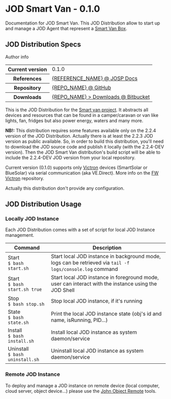 # JOD Smart Van - 0.1.0

Documentation for JOD Smart Van. This JOD Distribution allow to start up and
manage a JOD Agent that represent a [Smart Van Box](https://smartvan.johnosproject.org).


## JOD Distribution Specs

Author info

<table>
  <tr><th>Current version</th><td>0.1.0</td></tr>
  <tr><th>References</th><td><a href="{REFERENCES_URL}">{REFERENCE_NAME} @ JOSP Docs</a></td></tr>
  <tr><th>Repository</th><td><a href="https://github.com/Smart-Van-2-0/com.robypomper.smartvan.jod_smart_van/">{REPO_NAME} @ GitHub</a></td></tr>
  <tr><th>Downloads</th><td><a href="https://github.com/Smart-Van-2-0/com.robypomper.smartvan.jod_smart_van/releases">{REPO_NAME} > Downloads @ Bitbucket</a></td></tr>
</table>

This is the JOD Distribution for the [Smart van project](https://smartvan.johnosproject.org).
It abstracts all devices and resources that can be found in a camper/caravan or
van like lights, fan, fridges but also power energy, waters and many more.

**NB!:** This distribution requires some features available only on the 2.2.4
version of the JOD Distribution. Actually there is at least the 2.2.3 JOD
version as public available. So, in order to build this distribution, you'll
need to download the JOD source code and publish it locally (with the 2.2.4-DEV
version). Then the JOD Smart Van distribution's build script will be able to
include the 2.2.4-DEV JOD version from your local repository.

Current version (0.1.0) supports only [Victron](https://www.victronenergy.com/)
devices (SmartSolar or BlueSolar) via serial communication (aka VE.Direct).
More info on the [FW Victron](https://github.com/Smart-Van-2-0/com.robypomper.smartvan.fw.victron/)
repository.

Actually this distribution don't provide any configuration.


## JOD Distribution Usage

### Locally JOD Instance

Each JOD Distribution comes with a set of script for local JOD Instance management.

| Command | Description |
|---------|-------------|
| Start    <br/>```$ bash start.sh```     | Start local JOD instance in background mode, logs can be retrieved via ```tail -f logs/console.log``` command |
| Start    <br/>```$ bash start.sh true```| Start local JOD instance in foreground mode, user can interact with the instance using the JOD Shell |
| Stop     <br/>```$ bash stop.sh```      | Stop local JOD instance, if it's running |
| State    <br/>```$ bash state.sh```     | Print the local JOD instance state (obj's id and name, isRunning, PID...) |
| Install  <br/>```$ bash install.sh```   | Install local JOD instance as system daemon/service |
| Uninstall<br/>```$ bash uninstall.sh``` | Uninstall local JOD instance as system daemon/service |

### Remote JOD Instance

To deploy and manage a JOD instance on remote device (local computer, cloud server,
object device...) please use the [John Object Remote](https://www.johnosproject.org/docs/references/tools/john_object_remote/)
tools.